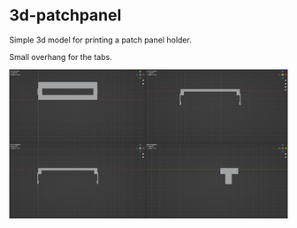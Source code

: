 # 3d-patchpanel
Simple 3d model for printing a patch panel holder.

Small overhang for the tabs.

![Patch Panel](quadview.png)